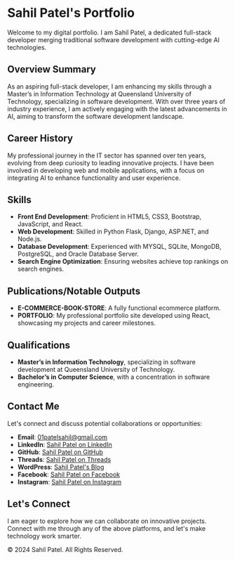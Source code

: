 # Sahil Patel's Portfolio

Welcome to my digital portfolio. I am Sahil Patel, a dedicated full-stack developer merging traditional software development with cutting-edge AI technologies.

## Overview Summary

As an aspiring full-stack developer, I am enhancing my skills through a Master’s in Information Technology at Queensland University of Technology, specializing in software development. With over three years of industry experience, I am actively engaging with the latest advancements in AI, aiming to transform the software development landscape.

## Career History

My professional journey in the IT sector has spanned over ten years, evolving from deep curiosity to leading innovative projects. I have been involved in developing web and mobile applications, with a focus on integrating AI to enhance functionality and user experience.

## Skills

- **Front End Development**: Proficient in HTML5, CSS3, Bootstrap, JavaScript, and React.
- **Web Development**: Skilled in Python Flask, Django, ASP.NET, and Node.js.
- **Database Development**: Experienced with MYSQL, SQLite, MongoDB, PostgreSQL, and Oracle Database Server.
- **Search Engine Optimization**: Ensuring websites achieve top rankings on search engines.

## Publications/Notable Outputs

- **E-COMMERCE-BOOK-STORE**: A fully functional ecommerce platform.
- **PORTFOLIO**: My professional portfolio site developed using React, showcasing my projects and career milestones.

## Qualifications

- **Master’s in Information Technology**, specializing in software development at Queensland University of Technology.
- **Bachelor’s in Computer Science**, with a concentration in software engineering.

## Contact Me

Let's connect and discuss potential collaborations or opportunities:

- **Email**: [01patelsahil@gmail.com](mailto:01patelsahil@gmail.com)
- **LinkedIn**: [Sahil Patel on LinkedIn](https://www.linkedin.com/in/patel-sahil-301858160/)
- **GitHub**: [Sahil Patel on GitHub](https://github.com/SAHIL8569)
- **Threads**: [Sahil Patel on Threads](https://www.threads.net/@_sahil_2101_)
- **WordPress**: [Sahil Patel's Blog](https://sahilpatel21.wordpress.com/)
- **Facebook**: [Sahil Patel on Facebook](https://www.facebook.com/profile.php?id=100095272063985)
- **Instagram**: [Sahil Patel on Instagram](https://www.instagram.com/_sahil_2101_/)

## Let's Connect

I am eager to explore how we can collaborate on innovative projects. Connect with me through any of the above platforms, and let's make technology work smarter.

© 2024 Sahil Patel. All Rights Reserved.
